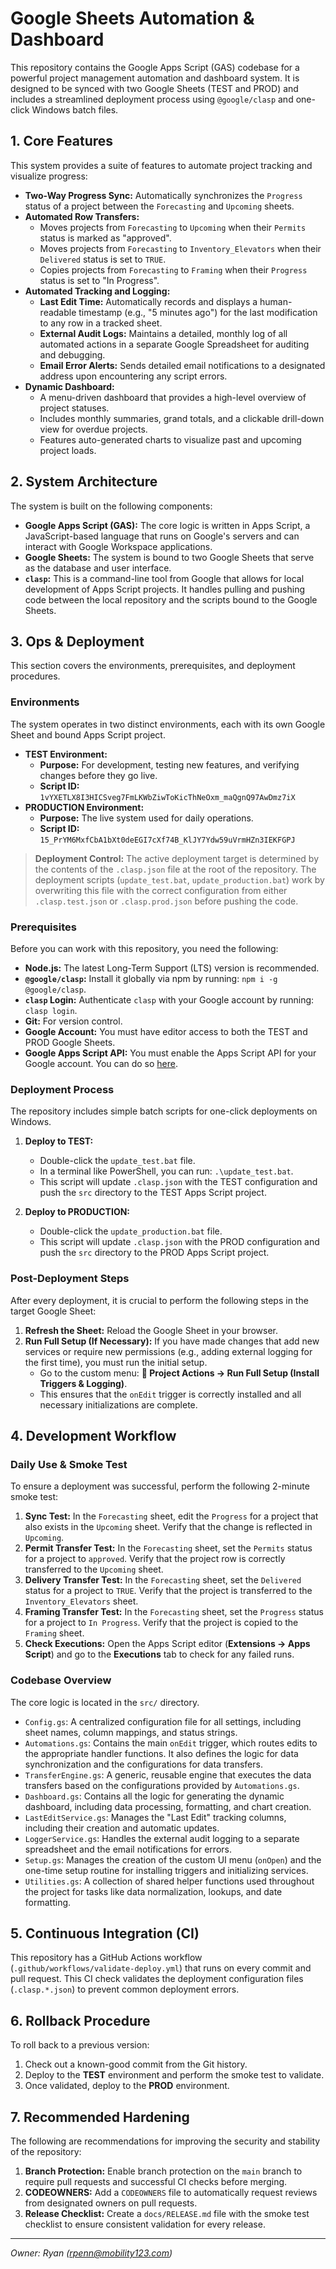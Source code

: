 # Google Sheets Automation & Dashboard

This repository contains the Google Apps Script (GAS) codebase for a powerful project management automation and dashboard system. It is designed to be synced with two Google Sheets (TEST and PROD) and includes a streamlined deployment process using `@google/clasp` and one-click Windows batch files.

## 1. Core Features

This system provides a suite of features to automate project tracking and visualize progress:

*   **Two-Way Progress Sync:** Automatically synchronizes the `Progress` status of a project between the `Forecasting` and `Upcoming` sheets.
*   **Automated Row Transfers:**
    *   Moves projects from `Forecasting` to `Upcoming` when their `Permits` status is marked as "approved".
    *   Moves projects from `Forecasting` to `Inventory_Elevators` when their `Delivered` status is set to `TRUE`.
    *   Copies projects from `Forecasting` to `Framing` when their `Progress` status is set to "In Progress".
*   **Automated Tracking and Logging:**
    *   **Last Edit Time:** Automatically records and displays a human-readable timestamp (e.g., "5 minutes ago") for the last modification to any row in a tracked sheet.
    *   **External Audit Logs:** Maintains a detailed, monthly log of all automated actions in a separate Google Spreadsheet for auditing and debugging.
    *   **Email Error Alerts:** Sends detailed email notifications to a designated address upon encountering any script errors.
*   **Dynamic Dashboard:**
    *   A menu-driven dashboard that provides a high-level overview of project statuses.
    *   Includes monthly summaries, grand totals, and a clickable drill-down view for overdue projects.
    *   Features auto-generated charts to visualize past and upcoming project loads.

## 2. System Architecture

The system is built on the following components:

*   **Google Apps Script (GAS):** The core logic is written in Apps Script, a JavaScript-based language that runs on Google's servers and can interact with Google Workspace applications.
*   **Google Sheets:** The system is bound to two Google Sheets that serve as the database and user interface.
*   **`clasp`:** This is a command-line tool from Google that allows for local development of Apps Script projects. It handles pulling and pushing code between the local repository and the scripts bound to the Google Sheets.

## 3. Ops & Deployment

This section covers the environments, prerequisites, and deployment procedures.

### Environments

The system operates in two distinct environments, each with its own Google Sheet and bound Apps Script project.

*   **TEST Environment:**
    *   **Purpose:** For development, testing new features, and verifying changes before they go live.
    *   **Script ID:** `1vYXETLX8I3HICSveg7FmLKWbZiwToKicThNeOxm_maQgnQ97AwDmz7iX`
*   **PRODUCTION Environment:**
    *   **Purpose:** The live system used for daily operations.
    *   **Script ID:** `15_PrYM6MxfCbA1bXt0deEGI7cXf74B_KlJY7Ydw59uVrmHZn3IEKFGPJ`

> **Deployment Control:** The active deployment target is determined by the contents of the `.clasp.json` file at the root of the repository. The deployment scripts (`update_test.bat`, `update_production.bat`) work by overwriting this file with the correct configuration from either `.clasp.test.json` or `.clasp.prod.json` before pushing the code.

### Prerequisites

Before you can work with this repository, you need the following:

*   **Node.js:** The latest Long-Term Support (LTS) version is recommended.
*   **`@google/clasp`:** Install it globally via npm by running: `npm i -g @google/clasp`.
*   **`clasp` Login:** Authenticate `clasp` with your Google account by running: `clasp login`.
*   **Git:** For version control.
*   **Google Account:** You must have editor access to both the TEST and PROD Google Sheets.
*   **Google Apps Script API:** You must enable the Apps Script API for your Google account. You can do so [here](https://script.google.com/home/usersettings).

### Deployment Process

The repository includes simple batch scripts for one-click deployments on Windows.

1.  **Deploy to TEST:**
    *   Double-click the `update_test.bat` file.
    *   In a terminal like PowerShell, you can run: `.\update_test.bat`.
    *   This script will update `.clasp.json` with the TEST configuration and push the `src` directory to the TEST Apps Script project.

2.  **Deploy to PRODUCTION:**
    *   Double-click the `update_production.bat` file.
    *   This script will update `.clasp.json` with the PROD configuration and push the `src` directory to the PROD Apps Script project.

### Post-Deployment Steps

After every deployment, it is crucial to perform the following steps in the target Google Sheet:

1.  **Refresh the Sheet:** Reload the Google Sheet in your browser.
2.  **Run Full Setup (If Necessary):** If you have made changes that add new services or require new permissions (e.g., adding external logging for the first time), you must run the initial setup.
    *   Go to the custom menu: **🚀 Project Actions → Run Full Setup (Install Triggers & Logging)**.
    *   This ensures that the `onEdit` trigger is correctly installed and all necessary initializations are complete.

## 4. Development Workflow

### Daily Use & Smoke Test

To ensure a deployment was successful, perform the following 2-minute smoke test:

1.  **Sync Test:** In the `Forecasting` sheet, edit the `Progress` for a project that also exists in the `Upcoming` sheet. Verify that the change is reflected in `Upcoming`.
2.  **Permit Transfer Test:** In the `Forecasting` sheet, set the `Permits` status for a project to `approved`. Verify that the project row is correctly transferred to the `Upcoming` sheet.
3.  **Delivery Transfer Test:** In the `Forecasting` sheet, set the `Delivered` status for a project to `TRUE`. Verify that the project is transferred to the `Inventory_Elevators` sheet.
4.  **Framing Transfer Test:** In the `Forecasting` sheet, set the `Progress` status for a project to `In Progress`. Verify that the project is copied to the `Framing` sheet.
5.  **Check Executions:** Open the Apps Script editor (**Extensions → Apps Script**) and go to the **Executions** tab to check for any failed runs.

### Codebase Overview

The core logic is located in the `src/` directory.

*   `Config.gs`: A centralized configuration file for all settings, including sheet names, column mappings, and status strings.
*   `Automations.gs`: Contains the main `onEdit` trigger, which routes edits to the appropriate handler functions. It also defines the logic for data synchronization and the configurations for data transfers.
*   `TransferEngine.gs`: A generic, reusable engine that executes the data transfers based on the configurations provided by `Automations.gs`.
*   `Dashboard.gs`: Contains all the logic for generating the dynamic dashboard, including data processing, formatting, and chart creation.
*   `LastEditService.gs`: Manages the "Last Edit" tracking columns, including their creation and automatic updates.
*   `LoggerService.gs`: Handles the external audit logging to a separate spreadsheet and the email notifications for errors.
*   `Setup.gs`: Manages the creation of the custom UI menu (`onOpen`) and the one-time setup routine for installing triggers and initializing services.
*   `Utilities.gs`: A collection of shared helper functions used throughout the project for tasks like data normalization, lookups, and date formatting.

## 5. Continuous Integration (CI)

This repository has a GitHub Actions workflow (`.github/workflows/validate-deploy.yml`) that runs on every commit and pull request. This CI check validates the deployment configuration files (`.clasp.*.json`) to prevent common deployment errors.

## 6. Rollback Procedure

To roll back to a previous version:

1.  Check out a known-good commit from the Git history.
2.  Deploy to the **TEST** environment and perform the smoke test to validate.
3.  Once validated, deploy to the **PROD** environment.

## 7. Recommended Hardening

The following are recommendations for improving the security and stability of the repository:

1.  **Branch Protection:** Enable branch protection on the `main` branch to require pull requests and successful CI checks before merging.
2.  **CODEOWNERS:** Add a `CODEOWNERS` file to automatically request reviews from designated owners on pull requests.
3.  **Release Checklist:** Create a `docs/RELEASE.md` file with the smoke test checklist to ensure consistent validation for every release.

---
*Owner: Ryan (rpenn@mobility123.com)*